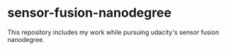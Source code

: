 # sensor-fusion-nanodegree
This repository includes my work while pursuing udacity's sensor fusion nanodegree.
